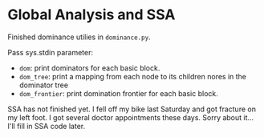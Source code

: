 # Global Analysis and SSA

Finished dominance utilies in `dominance.py`.  

Pass sys.stdin parameter:
 - `dom`: print dominators for each basic block.
 - `dom_tree`: print a mapping from each node to its children nores in the dominator tree
 - `dom_frontier`: print domination frontier for each basic block.

SSA has not finished yet. I fell off my bike last Saturday and got fracture on my left foot. 
I got several doctor appointments these days. Sorry about it... I'll fill in SSA code later.

 
